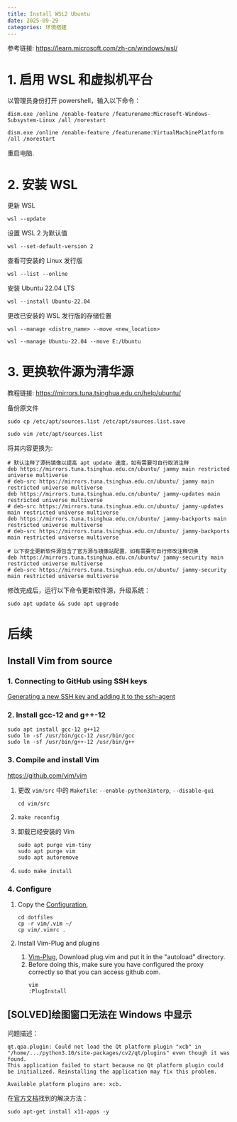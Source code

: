 ```yaml
---
title: Install WSL2 Ubuntu 
date: 2025-09-29
categories: 环境搭建
---
```


<!--more-->

参考链接: https://learn.microsoft.com/zh-cn/windows/wsl/

# 1. 启用 WSL 和虚拟机平台

以管理员身份打开 powershell，输入以下命令：

```
dism.exe /online /enable-feature /featurename:Microsoft-Windows-Subsystem-Linux /all /norestart
```

```
dism.exe /online /enable-feature /featurename:VirtualMachinePlatform /all /norestart
```

重启电脑.



# 2. 安装 WSL

更新 WSL

```
wsl --update
```
设置 WSL 2 为默认值

```
wsl --set-default-version 2
```

查看可安装的 Linux 发行版

```
wsl --list --online
```

安装 Ubuntu 22.04 LTS

```
wsl --install Ubuntu-22.04
```

更改已安装的 WSL 发行版的存储位置

```
wsl --manage <distro_name> --move <new_location>
```

```
wsl --manage Ubuntu-22.04 --move E:/Ubuntu
```

# 3. 更换软件源为清华源

教程链接: https://mirrors.tuna.tsinghua.edu.cn/help/ubuntu/

备份原文件

```
sudo cp /etc/apt/sources.list /etc/apt/sources.list.save  
```

```
sudo vim /etc/apt/sources.list
```
将其内容更换为:

```text
# 默认注释了源码镜像以提高 apt update 速度，如有需要可自行取消注释
deb https://mirrors.tuna.tsinghua.edu.cn/ubuntu/ jammy main restricted universe multiverse
# deb-src https://mirrors.tuna.tsinghua.edu.cn/ubuntu/ jammy main restricted universe multiverse
deb https://mirrors.tuna.tsinghua.edu.cn/ubuntu/ jammy-updates main restricted universe multiverse
# deb-src https://mirrors.tuna.tsinghua.edu.cn/ubuntu/ jammy-updates main restricted universe multiverse
deb https://mirrors.tuna.tsinghua.edu.cn/ubuntu/ jammy-backports main restricted universe multiverse
# deb-src https://mirrors.tuna.tsinghua.edu.cn/ubuntu/ jammy-backports main restricted universe multiverse

# 以下安全更新软件源包含了官方源与镜像站配置，如有需要可自行修改注释切换
deb https://mirrors.tuna.tsinghua.edu.cn/ubuntu/ jammy-security main restricted universe multiverse
# deb-src https://mirrors.tuna.tsinghua.edu.cn/ubuntu/ jammy-security main restricted universe multiverse
```

修改完成后，运行以下命令更新软件源，升级系统：

```
sudo apt update && sudo apt upgrade
```



# 后续

## Install Vim from source

### 1. Connecting to GitHub using SSH keys

[Generating a new SSH key and adding it to the ssh-agent](https://docs.github.com/en/authentication/connecting-to-github-with-ssh/generating-a-new-ssh-key-and-adding-it-to-the-ssh-agent)

### 2. Install gcc-12 and g++-12

```
sudo apt install gcc-12 g++12
sudo ln -sf /usr/bin/gcc-12 /usr/bin/gcc
sudo ln -sf /usr/bin/g++-12 /usr/bin/g++
```

### 3. Compile and install Vim

https://github.com/vim/vim

1. 更改 `vim/src` 中的 `Makefile`: `--enable-python3interp`, `--disable-gui`
   ```
   cd vim/src
   ```
   
2. ```
   make reconfig
   ```
   
3. 卸载已经安装的 Vim
   ```
   sudo apt purge vim-tiny
   sudo apt purge vim
   sudo apt autoremove
   ```
   
4. ```
   sudo make install
   ```

### 4. Configure
1. Copy the [Configuration](https://github.com/cyzhou1221/dotfiles),
   ```
   cd dotfiles
   cp -r vim/.vim ~/
   cp vim/.vimrc .
   ```
   
2. Install Vim-Plug and plugins
   1. [Vim-Plug](https://github.com/junegunn/vim-plug), Download plug.vim and put it in the "autoload" directory.
   2. Before doing this, make sure you have configured the proxy correctly so that you can access github.com.
      ```
      vim
      :PlugInstall
      ```

## [SOLVED]绘图窗口无法在 Windows 中显示

问题描述：

```
qt.qpa.plugin: Could not load the Qt platform plugin "xcb" in "/home/.../python3.10/site-packages/cv2/qt/plugins" even though it was found.
This application failed to start because no Qt platform plugin could be initialized. Reinstalling the application may fix this problem.

Available platform plugins are: xcb.
```

在[官方文档](https://learn.microsoft.com/zh-cn/windows/wsl/tutorials/gui-apps)找到的解决方法：

```
sudo apt-get install x11-apps -y
```
